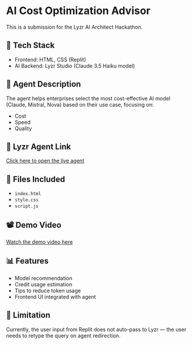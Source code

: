 # AI Cost Optimization Advisor

This is a submission for the Lyzr AI Architect Hackathon.

## 🔧 Tech Stack
- Frontend: HTML, CSS (Replit)
- AI Backend: Lyzr Studio (Claude 3.5 Haiku model)

## 🎯 Agent Description
The agent helps enterprises select the most cost-effective AI model (Claude, Mistral, Nova) based on their use case, focusing on:
- Cost
- Speed
- Quality

## 📍 Lyzr Agent Link
[Click here to open the live agent]((https://studio.lyzr.ai/agent/685fac81656af689f82ff2c9))

## 📂 Files Included
- `index.html`
- `style.css`
- `script.js`

## 📽️ Demo Video
[Watch the demo video here](https://youtu.be/RBbdNhPI-r8)

## 📊 Features
- Model recommendation
- Credit usage estimation
- Tips to reduce token usage
- Frontend UI integrated with agent

## 🚧 Limitation
Currently, the user input from Replit does not auto-pass to Lyzr — the user needs to retype the query on agent redirection.
